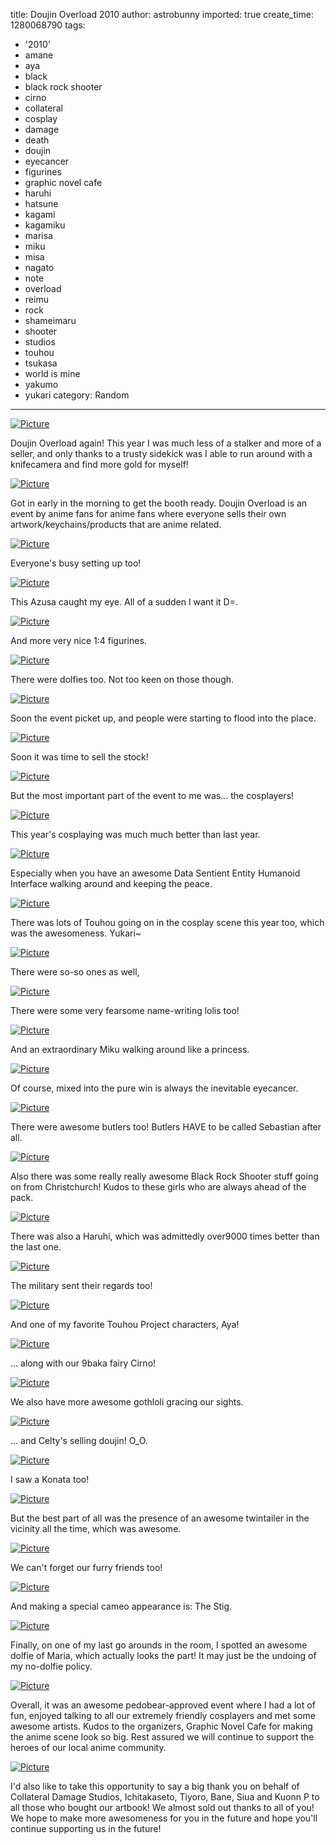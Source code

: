 title: Doujin Overload 2010
author: astrobunny
imported: true
create_time: 1280068790
tags:
- '2010'
- amane
- aya
- black
- black rock shooter
- cirno
- collateral
- cosplay
- damage
- death
- doujin
- eyecancer
- figurines
- graphic novel cafe
- haruhi
- hatsune
- kagami
- kagamiku
- marisa
- miku
- misa
- nagato
- note
- overload
- reimu
- rock
- shameimaru
- shooter
- studios
- touhou
- tsukasa
- world is mine
- yakumo
- yukari
category: Random
---
 [![](wp-uploads/2010/07/wpid-sml_DSC_01772-500x332.jpg "Picture")](/images/wp-uploads/2010/07/wpid-sml_DSC_01772.jpg)  
  
Doujin Overload again! This year I was much less of a stalker and more of a seller, and only thanks to a trusty sidekick was I able to run around with a knifecamera and find more gold for myself!  
<!--more-->  
 [![](wp-uploads/2010/07/wpid-sml_DSC_01392-500x332.jpg "Picture")](/images/wp-uploads/2010/07/wpid-sml_DSC_01392.jpg)  
  
Got in early in the morning to get the booth ready. Doujin Overload is an event by anime fans for anime fans where everyone sells their own artwork/keychains/products that are anime related.  
  
 [![](wp-uploads/2010/07/wpid-sml_DSC_01372-500x332.jpg "Picture")](/images/wp-uploads/2010/07/wpid-sml_DSC_01372.jpg)  
  
Everyone's busy setting up too!  
  
 [![](wp-uploads/2010/07/wpid-sml_DSC_01462-500x752.jpg "Picture")](/images/wp-uploads/2010/07/wpid-sml_DSC_01462.jpg)  
  
This Azusa caught my eye. All of a sudden I want it D=.  
  
 [![](wp-uploads/2010/07/wpid-sml_DSC_01622-500x332.jpg "Picture")](/images/wp-uploads/2010/07/wpid-sml_DSC_01622.jpg)  
  
And more very nice 1:4 figurines.  
  
 [![](wp-uploads/2010/07/wpid-sml_DSC_02132-500x752.jpg "Picture")](/images/wp-uploads/2010/07/wpid-sml_DSC_02132.jpg)  
  
There were dolfies too. Not too keen on those though.  
  
 [![](wp-uploads/2010/07/wpid-sml_DSC_01992-500x332.jpg "Picture")](/images/wp-uploads/2010/07/wpid-sml_DSC_01992.jpg)  
  
Soon the event picket up, and people were starting to flood into the place.  
  
 [![](wp-uploads/2010/07/wpid-sml_DSC_01672-500x332.jpg "Picture")](/images/wp-uploads/2010/07/wpid-sml_DSC_01672.jpg)  
  
Soon it was time to sell the stock!  
  
 [![](wp-uploads/2010/07/wpid-sml_DSC_01712-500x752.jpg "Picture")](/images/wp-uploads/2010/07/wpid-sml_DSC_01712.jpg)  
  
But the most important part of the event to me was... the cosplayers!  
  
 [![](wp-uploads/2010/07/wpid-sml_DSC_01732-500x752.jpg "Picture")](/images/wp-uploads/2010/07/wpid-sml_DSC_01732.jpg)  
  
This year's cosplaying was much much better than last year.  
  
 [![](wp-uploads/2010/07/wpid-sml_DSC_01782-500x752.jpg "Picture")](/images/wp-uploads/2010/07/wpid-sml_DSC_01782.jpg)  
  
Especially when you have an awesome Data Sentient Entity Humanoid Interface walking around and keeping the peace.  
  
 [![](wp-uploads/2010/07/wpid-sml_DSC_01742-500x752.jpg "Picture")](/images/wp-uploads/2010/07/wpid-sml_DSC_01742.jpg)  
  
There was lots of Touhou going on in the cosplay scene this year too, which was the awesomeness. Yukari~  
  
 [![](wp-uploads/2010/07/wpid-sml_DSC_01802-500x752.jpg "Picture")](/images/wp-uploads/2010/07/wpid-sml_DSC_01802.jpg)  
  
There were so-so ones as well,  
  
 [![](wp-uploads/2010/07/wpid-sml_DSC_01842-500x752.jpg "Picture")](/images/wp-uploads/2010/07/wpid-sml_DSC_01842.jpg)  
  
There were some very fearsome name-writing lolis too!  
  
 [![](wp-uploads/2010/07/wpid-sml_DSC_01852-500x752.jpg "Picture")](/images/wp-uploads/2010/07/wpid-sml_DSC_01852.jpg)  
  
And an extraordinary Miku walking around like a princess.  
  
 [![](wp-uploads/2010/07/wpid-fail-500x601.jpg "Picture")](/images/wp-uploads/2010/07/wpid-fail.jpg)  
  
Of course, mixed into the pure win is always the inevitable eyecancer.  
  
 [![](wp-uploads/2010/07/wpid-sml_DSC_01872-500x752.jpg "Picture")](/images/wp-uploads/2010/07/wpid-sml_DSC_01872.jpg)  
  
There were awesome butlers too! Butlers HAVE to be called Sebastian after all.  
  
 [![](wp-uploads/2010/07/wpid-sml_DSC_01902-500x332.jpg "Picture")](/images/wp-uploads/2010/07/wpid-sml_DSC_01902.jpg)  
  
Also there was some really really awesome Black Rock Shooter stuff going on from Christchurch! Kudos to these girls who are always ahead of the pack.  
  
 [![](wp-uploads/2010/07/wpid-sml_DSC_01912-500x752.jpg "Picture")](/images/wp-uploads/2010/07/wpid-sml_DSC_01912.jpg)  
  
There was also a Haruhi, which was admittedly over9000 times better than the last one.  
  
 [![](wp-uploads/2010/07/wpid-sml_DSC_01922-500x752.jpg "Picture")](/images/wp-uploads/2010/07/wpid-sml_DSC_01922.jpg)  
  
The military sent their regards too!  
  
 [![](wp-uploads/2010/07/wpid-sml_DSC_02012-500x752.jpg "Picture")](/images/wp-uploads/2010/07/wpid-sml_DSC_02012.jpg)  
  
And one of my favorite Touhou Project characters, Aya!  
  
 [![](wp-uploads/2010/07/wpid-sml_DSC_01952-500x752.jpg "Picture")](/images/wp-uploads/2010/07/wpid-sml_DSC_01952.jpg)  
  
... along with our 9baka fairy Cirno!  
  
 [![](wp-uploads/2010/07/wpid-sml_DSC_02022-500x752.jpg "Picture")](/images/wp-uploads/2010/07/wpid-sml_DSC_02022.jpg)  
  
We also have more awesome gothloli gracing our sights.  
  
 [![](wp-uploads/2010/07/wpid-sml_DSC_02042-500x332.jpg "Picture")](/images/wp-uploads/2010/07/wpid-sml_DSC_02042.jpg)  
  
... and Celty's selling doujin! O\_O.  
  
 [![](wp-uploads/2010/07/wpid-sml_DSC_01932-500x752.jpg "Picture")](/images/wp-uploads/2010/07/wpid-sml_DSC_01932.jpg)  
  
I saw a Konata too!  
  
 [![](wp-uploads/2010/07/wpid-sml_DSC_01892-500x752.jpg "Picture")](/images/wp-uploads/2010/07/wpid-sml_DSC_01892.jpg)  
  
But the best part of all was the presence of an awesome twintailer in the vicinity all the time, which was awesome.  
  
 [![](wp-uploads/2010/07/wpid-sml_DSC_02172-500x332.jpg "Picture")](/images/wp-uploads/2010/07/wpid-sml_DSC_02172.jpg)  
  
We can't forget our furry friends too!  
  
 [![](wp-uploads/2010/07/wpid-sml_DSC_02212-500x332.jpg "Picture")](/images/wp-uploads/2010/07/wpid-sml_DSC_02212.jpg)  
  
And making a special cameo appearance is: The Stig.  
  
 [![](wp-uploads/2010/07/wpid-sml_DSC_02152-500x752.jpg "Picture")](/images/wp-uploads/2010/07/wpid-sml_DSC_02152.jpg)  
  
Finally, on one of my last go arounds in the room, I spotted an awesome dolfie of Maria, which actually looks the part! It may just be the undoing of my no-dolfie policy.  
  
 [![](wp-uploads/2010/07/wpid-sml_DSC_01692-500x332.jpg "Picture")](/images/wp-uploads/2010/07/wpid-sml_DSC_01692.jpg)  
  
Overall, it was an awesome pedobear-approved event where I had a lot of fun, enjoyed talking to all our extremely friendly cosplayers and met some awesome artists. Kudos to the organizers, Graphic Novel Cafe for making the anime scene look so big. Rest assured we will continue to support the heroes of our local anime community.  
  
 [![](wp-uploads/2010/07/wpid-sml_DSC_01682-500x332.jpg "Picture")](/images/wp-uploads/2010/07/wpid-sml_DSC_01682.jpg)  
  
I'd also like to take this opportunity to say a big thank you on behalf of Collateral Damage Studios, Ichitakaseto, Tiyoro, Bane, Siua and Kuonn P to all those who bought our artbook! We almost sold out thanks to all of you! We hope to make more awesomeness for you in the future and hope you'll continue supporting us in the future!